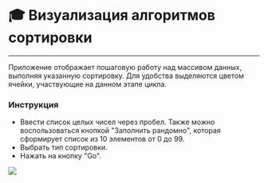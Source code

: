 
<h1> 🎓 Визуализация алгоритмов сортировки</h1>
 <hr>
<p>Приложение отображает пошаговую работу над массивом данных, выполняя указанную сортировку. Для удобства выделяются цветом ячейки, участвующие на данном этапе цикла.</p>
<h3>Инструкция</h3>
<ul>
 <li>Ввести список целых чисел через пробел. Также можно воспользоваться кнопкой "Заполнить рандомно", которая сформирует список из 10 элементов от 0 до 99.</li>
 <li>Выбрать тип сортировки.</li>
 <li>Нажать на кнопку "Go".</li>
</ul>


<img src="https://github.com/Aumi-Nataly/PicturesProjects/blob/master/visualsort2.gif" /></h1>
